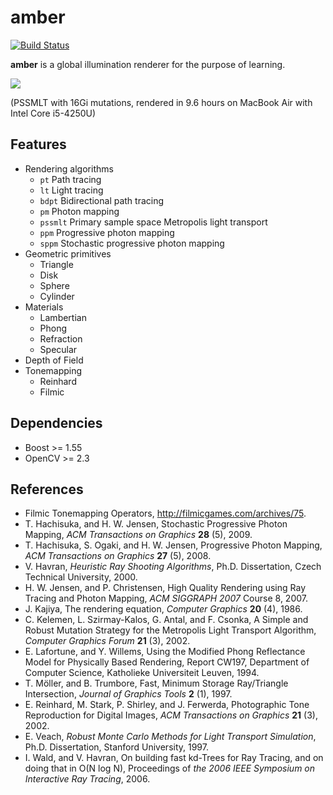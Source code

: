 amber
=====

[![Build Status](https://travis-ci.org/etheriqa/amber.svg?branch=master)](https://travis-ci.org/etheriqa/amber)

**amber** is a global illumination renderer for the purpose of learning.

![](https://gist.githubusercontent.com/etheriqa/fbec5f25fa05084c5abf/raw/6a87d18ae18c56ecf0ee85a00acd9c661a0b59db/pssmlt16g.png)

(PSSMLT with 16Gi mutations, rendered in 9.6 hours on MacBook Air with Intel Core i5-4250U)

Features
--------

- Rendering algorithms
    - `pt` Path tracing
    - `lt` Light tracing
    - `bdpt` Bidirectional path tracing
    - `pm` Photon mapping
    - `pssmlt` Primary sample space Metropolis light transport
    - `ppm` Progressive photon mapping
    - `sppm` Stochastic progressive photon mapping
- Geometric primitives
    - Triangle
    - Disk
    - Sphere
    - Cylinder
- Materials
    - Lambertian
    - Phong
    - Refraction
    - Specular
- Depth of Field
- Tonemapping
    - Reinhard
    - Filmic

Dependencies
------------

- Boost >= 1.55
- OpenCV >= 2.3

References
----------

- Filmic Tonemapping Operators, http://filmicgames.com/archives/75.
- T. Hachisuka, and H. W. Jensen, Stochastic Progressive Photon Mapping, *ACM Transactions on Graphics* **28** (5), 2009.
- T. Hachisuka, S. Ogaki, and H. W. Jensen, Progressive Photon Mapping, *ACM Transactions on Graphics* **27** (5), 2008.
- V. Havran, *Heuristic Ray Shooting Algorithms*, Ph.D. Dissertation, Czech Technical University, 2000.
- H. W. Jensen, and P. Christensen, High Quality Rendering using Ray Tracing and Photon Mapping, *ACM SIGGRAPH 2007* Course 8, 2007.
- J. Kajiya, The rendering equation, *Computer Graphics* **20** (4), 1986.
- C. Kelemen, L. Szirmay-Kalos, G. Antal, and F. Csonka, A Simple and Robust Mutation Strategy for the Metropolis Light Transport Algorithm, *Computer Graphics Forum* **21** (3), 2002.
- E. Lafortune, and Y. Willems, Using the Modified Phong Reflectance Model for Physically Based Rendering, Report CW197, Department of Computer Science, Katholieke Universiteit Leuven, 1994.
- T. Möller, and B. Trumbore, Fast, Minimum Storage Ray/Triangle Intersection, *Journal of Graphics Tools* **2** (1), 1997.
- E. Reinhard, M. Stark, P. Shirley, and J. Ferwerda, Photographic Tone Reproduction for Digital Images, *ACM Transactions on Graphics* **21** (3), 2002.
- E. Veach, *Robust Monte Carlo Methods for Light Transport Simulation*, Ph.D. Dissertation, Stanford University, 1997.
- I. Wald, and V. Havran, On building fast kd-Trees for Ray Tracing, and on doing that in O(N log N), Proceedings of *the 2006 IEEE Symposium on Interactive Ray Tracing*, 2006.
